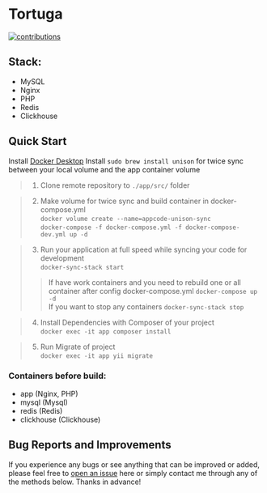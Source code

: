 # Tortuga

[![contributions](https://img.shields.io/badge/environment-dev-brightgreen.svg?style=flat-square)](https://github.com/svishnevskii/deploy-kubernetes-nodejs-server/issues)

## Stack:
* MySQL
* Nginx
* PHP
* Redis
* Clickhouse


## Quick Start

Install [Docker Desktop](https://www.docker.com/products/docker-desktop)
Install `sudo brew install unison` for twice sync between your local volume and the app container volume

> 1. Clone remote repository to `./app/src/` folder

> 2. Make volume for twice sync and build container in docker-compose.yml \
>`docker volume create --name=appcode-unison-sync` \
>`docker-compose -f docker-compose.yml -f docker-compose-dev.yml up -d`

> 3. Run your application at full speed while syncing your code for development \
> `docker-sync-stack start`
>> If have work containers and you need to rebuild one or all container after config docker-compose.yml 
`docker-compose up -d` \
>> If you want to stop any containers `docker-sync-stack stop`

> 4. Install Dependencies with Composer of your project \
> `docker exec -it app composer install`

> 5. Run Migrate of project \
> `docker exec -it app yii migrate`


### Containers before build:
* app (Nginx, PHP)
* mysql (Mysql)
* redis (Redis)
* clickhouse (Clickhouse)


## Bug Reports and Improvements
If you experience any bugs or see anything that can be improved or added, please feel free to [open an issue](https://github.com/svishnevskii/todo/issues) here or simply contact me through any of the methods below. Thanks in advance!


